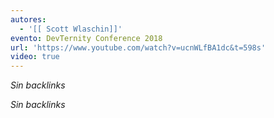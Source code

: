 ```yaml
---
autores:
  - '[[ Scott Wlaschin]]'
evento: DevTernity Conference 2018
url: 'https://www.youtube.com/watch?v=ucnWLfBA1dc&t=598s'
video: true
---
```

_Sin backlinks_

<!-- backlinks:start -->

_Sin backlinks_

<!-- backlinks:end -->
